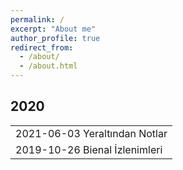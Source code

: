 ```yaml
---
permalink: /
excerpt: "About me"
author_profile: true
redirect_from: 
  - /about/
  - /about.html
---
```


<h2 id="tables">2020</h2>
<table style="border: 0px;"><tbody>
  <tr><td style="border: 0px;">2021-06-03 Yeraltından Notlar</td></tr>
  <tr><td style="border: 0px;">2019-10-26 Bienal İzlenimleri</td></tr>
  
  </tbody>
</table>
